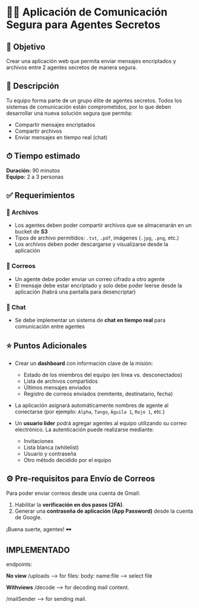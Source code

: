 # 🕵️‍♂️ Aplicación de Comunicación Segura para Agentes Secretos

## 🎯 Objetivo

Crear una aplicación web que permita enviar mensajes encriptados y archivos entre 2 agentes secretos de manera segura.



## 📝 Descripción

Tu equipo forma parte de un grupo élite de agentes secretos. Todos los sistemas de comunicación están comprometidos, por lo que deben desarrollar una nueva solución segura que permita:

- Compartir mensajes encriptados
- Compartir archivos
- Enviar mensajes en tiempo real (chat)



## ⏱ Tiempo estimado

**Duración:** 90 minutos  
**Equipo:** 2 a 3 personas



## ✅ Requerimientos

### 📁 Archivos

- Los agentes deben poder compartir archivos que se almacenarán en un bucket de **S3**
- Tipos de archivo permitidos: `.txt`, `.pdf`, imágenes (`.jpg`, `.png`, etc.)
- Los archivos deben poder descargarse y visualizarse desde la aplicación

### 📧 Correos

- Un agente debe poder enviar un correo cifrado a otro agente
- El mensaje debe estar encriptado y solo debe poder leerse desde la aplicación (habrá una pantalla para desencriptar)

### 💬 Chat

- Se debe implementar un sistema de **chat en tiempo real** para comunicación entre agentes



## ⭐ Puntos Adicionales

- Crear un **dashboard** con información clave de la misión:
  - Estado de los miembros del equipo (en línea vs. desconectados)
  - Lista de archivos compartidos
  - Últimos mensajes enviados
  - Registro de correos enviados (remitente, destinatario, fecha)

- La aplicación asignará automáticamente nombres de agente al conectarse (por ejemplo: `Alpha`, `Tango`, `Águila 1`, `Rojo 1`, etc.)

- Un **usuario líder** podrá agregar agentes al equipo utilizando su correo electrónico. La autenticación puede realizarse mediante:
  - Invitaciones
  - Lista blanca (whitelist)
  - Usuario y contraseña
  - Otro método decidido por el equipo



## ⚙️ Pre-requisitos para Envío de Correos

Para poder enviar correos desde una cuenta de Gmail:

1. Habilitar la **verificación en dos pasos (2FA)**.
2. Generar una **contraseña de aplicación (App Password)** desde la cuenta de Google.



¡Buena suerte, agentes! 🕶️



## IMPLEMENTADO

endpoints:

**No view**
/uploads --> for files:
  body:
    name:file --> select file

**Withviews**
/decode --> for decoding mail content.

/mailSender --> for sending mail.